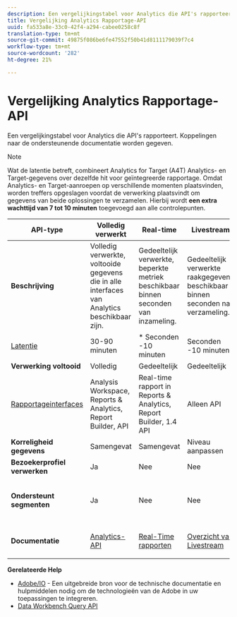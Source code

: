 ```yaml
---
description: Een vergelijkingstabel voor Analytics die API's rapporteert. Koppelingen naar de ondersteunende documentatie worden gegeven.
title: Vergelijking Analytics Rapportage-API
uuid: fa533a8e-33c0-42f4-a294-cabee0258c8f
translation-type: tm+mt
source-git-commit: 49875f086be6fe47552f50b41d8111179039f7c4
workflow-type: tm+mt
source-wordcount: '282'
ht-degree: 21%

---
```



# Vergelijking Analytics Rapportage-API

Een vergelijkingstabel voor Analytics die API&#39;s rapporteert. Koppelingen naar de ondersteunende documentatie worden gegeven.

>[!NOTE]
>
>Wat de latentie betreft, combineert Analytics for Target (A4T) Analytics- en Target-gegevens over dezelfde hit voor geïntegreerde rapportage. Omdat Analytics- en Target-aanroepen op verschillende momenten plaatsvinden, worden treffers opgeslagen voordat de verwerking plaatsvindt om gegevens van beide oplossingen te verzamelen. Hierbij wordt **een extra wachttijd van 7 tot 10 minuten** toegevoegd aan alle controlepunten.

<table id="table_7AF4FD678D494063ADF459B3CBC3EF3F"> 
 <thead> 
  <tr> 
   <th colname="col1" class="entry"> API-type </th> 
   <th colname="col2" class="entry"> Volledig verwerkt </th> 
   <th colname="col3" class="entry"> Real-time </th> 
   <th colname="col4" class="entry"> Livestream </th> 
   <th colname="col5" class="entry"> Data Warehouse </th> 
  </tr> 
 </thead>
 <tbody> 
  <tr> 
   <td colname="col1"> <b>Beschrijving</b> </td> 
   <td colname="col2"> Volledig verwerkte, voltooide gegevens die in alle interfaces van Analytics beschikbaar zijn. </td> 
   <td colname="col3"> Gedeeltelijk verwerkte, beperkte metriek beschikbaar binnen seconden van inzameling. </td> 
   <td colname="col4"> Gedeeltelijk verwerkte raakgegevens beschikbaar binnen seconden na verzameling. </td> 
   <td colname="col5"> Volledig verwerkte, afgeronde gegevens die worden gebruikt om grote gegevensuitvoer te trekken. </td> 
  </tr> 
  <tr> 
   <td colname="col1"> <p><a href="https://docs.adobe.com/content/help/nl-NL/analytics/technotes/latency.html"  > Latentie</a> </p> </td> 
   <td colname="col2"> 30-90 minuten </td> 
   <td colname="col3"> * Seconden -10 minuten </td> 
   <td colname="col4"> Seconden -10 minuten </td> 
   <td colname="col5"> 90 minuten + </td> 
  </tr> 
  <tr> 
   <td colname="col1"> <b>Verwerking voltooid</b> </td> 
   <td colname="col2"> Volledig </td> 
   <td colname="col3"> Gedeeltelijk </td> 
   <td colname="col4"> Gedeeltelijk </td> 
   <td colname="col5"> Volledig </td> 
  </tr> 
  <tr> 
   <td colname="col1"> <a href="https://docs.adobe.com/content/help/nl-NL/analytics/landing/home.html"  > Rapportageinterfaces</a> </td> 
   <td colname="col2"> Analysis Workspace, Reports &amp; Analytics, Report Builder, API </td> 
   <td colname="col3"> Real-time rapport in Reports &amp; Analytics, Report Builder, 1.4 API </td> 
   <td colname="col4"> Alleen API </td> 
   <td colname="col5"> Data warehouse en API </td> 
  </tr> 
  <tr> 
   <td colname="col1"> <b>Korreligheid gegevens</b> </td> 
   <td colname="col2"> Samengevat </td> 
   <td colname="col3"> Samengevat </td> 
   <td colname="col4"> Niveau aanpassen </td> 
   <td colname="col5"> Samengevat </td> 
  </tr> 
  <tr> 
   <td colname="col1"> <b>Bezoekerprofiel verwerken</b> </td> 
   <td colname="col2"> Ja </td> 
   <td colname="col3"> Nee </td> 
   <td colname="col4"> Nee </td> 
   <td colname="col5"> Ja </td> 
  </tr> 
  <tr> 
   <td colname="col1"> <b>Ondersteunt segmenten</b> </td> 
   <td colname="col2"> Ja </td> 
   <td colname="col3"> Nee </td> 
   <td colname="col4"> Nee </td> 
   <td colname="col5"> Ja (maar alleen met Data warehouse compatibele segmenten) </td> 
  </tr> 
   <tr> 
   <td colname="col1"> <b>Documentatie</b> </td> 
   <td colname="col2"> <p> <a href="https://www.adobe.io/apis/experiencecloud/analytics/docs.html"  > Analytics-API</a> </p> </td> 
   <td colname="col3"> <p> <a href="https://github.com/AdobeDocs/analytics-1.4-apis"  > Real-Time rapporten</a> </p> </td> 
   <td colname="col4"> <p> <a href="https://github.com/AdobeDocs/analytics-1.4-apis/blob/master/docs/live-stream-api/getting_started.md"  > Overzicht van Livestream</a> </p> </td> 
   <td colname="col5"> <p><a href="https://docs.adobe.com/content/help/en/analytics/export/data-warehouse/data-warehouse.html"  > Data Warehouse</a> </p> </td> 
  </tr> 
 </tbody> 
</table>

**Gerelateerde Help**

* [Adobe/IO](https://www.adobe.io/) - Een uitgebreide bron voor de technische documentatie en hulpmiddelen nodig om de technologieën van de Adobe in uw toepassingen te integreren.
* [Data Workbench Query API](https://marketing.adobe.com/developer/documentation/data-workbench-query-api/c-ins-qry-api)

